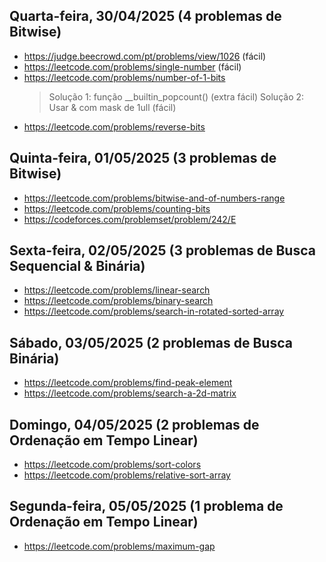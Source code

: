 ## Quarta-feira, 30/04/2025 (4 problemas de Bitwise)

- https://judge.beecrowd.com/pt/problems/view/1026 (fácil)
- https://leetcode.com/problems/single-number (fácil)
- https://leetcode.com/problems/number-of-1-bits 
  > Solução 1: função __builtin_popcount() (extra fácil) Solução 2: Usar & com mask de 1ull (fácil)
- https://leetcode.com/problems/reverse-bits

## Quinta-feira, 01/05/2025 (3 problemas de Bitwise)

- https://leetcode.com/problems/bitwise-and-of-numbers-range
- https://leetcode.com/problems/counting-bits
- https://codeforces.com/problemset/problem/242/E

## Sexta-feira, 02/05/2025 (3 problemas de Busca Sequencial & Binária)

- https://leetcode.com/problems/linear-search
- https://leetcode.com/problems/binary-search
- https://leetcode.com/problems/search-in-rotated-sorted-array

## Sábado, 03/05/2025 (2 problemas de Busca Binária)

- https://leetcode.com/problems/find-peak-element
- https://leetcode.com/problems/search-a-2d-matrix

## Domingo, 04/05/2025 (2 problemas de Ordenação em Tempo Linear)

- https://leetcode.com/problems/sort-colors
- https://leetcode.com/problems/relative-sort-array

## Segunda-feira, 05/05/2025 (1 problema de Ordenação em Tempo Linear)

- https://leetcode.com/problems/maximum-gap